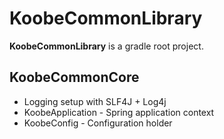 

# KoobeCommonLibrary #

**KoobeCommonLibrary** is a gradle root project.

## KoobeCommonCore ##

* Logging setup with SLF4J + Log4j
* KoobeApplication - Spring application context
* KoobeConfig - Configuration holder

